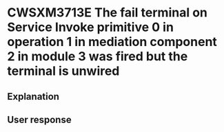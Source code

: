 # CWSXM3713E The fail terminal on Service Invoke primitive 0 in operation 1 in mediation component 2 in module 3 was fired but the terminal is unwired

## Explanation

## User response